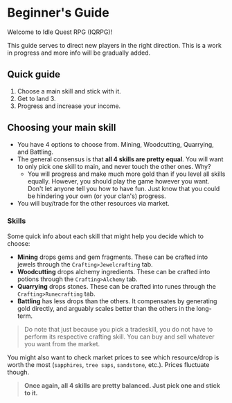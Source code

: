 # Beginner's Guide

Welcome to Idle Quest RPG (IQRPG)!

This guide serves to direct new players in the right direction. This is a work in progress and more info will be gradually added.

## Quick guide

1. Choose a main skill and stick with it.
2. Get to land 3.
3. Progress and increase your income.

## Choosing your main skill

- You have 4 options to choose from. Mining, Woodcutting, Quarrying, and Battling.
- The general consensus is that **all 4 skills are pretty equal**. You will want to only pick one skill to main, and never touch the other ones. Why?
    - You will progress and make much more gold than if you level all skills equally. However, you should play the game however you want. Don't let anyone tell you how to have fun. Just know that you could be hindering your own (or your clan's) progress.
- You will buy/trade for the other resources via market.

### Skills

Some quick info about each skill that might help you decide which to choose:

- **Mining** drops gems and gem fragments. These can be crafted into jewels through the `Crafting>Jewelcrafting` tab.
- **Woodcutting** drops alchemy ingredients. These can be crafted into potions through the `Crafting>Alchemy` tab.
- **Quarrying** drops stones. These can be crafted into runes through the `Crafting>Runecrafting` tab.
- **Battling** has less drops than the others. It compensates by generating gold directly, and arguably scales better than the others in the long-term.

> Do note that just because you pick a tradeskill, you do not have to perform its respective crafting skill. You can buy and sell whatever you want from the market.

You might also want to check market prices to see which resource/drop is worth the most (`sapphires`, `tree saps`, `sandstone`, etc.). Prices fluctuate though.

> **Once again, all 4 skills are pretty balanced. Just pick one and stick to it.**
